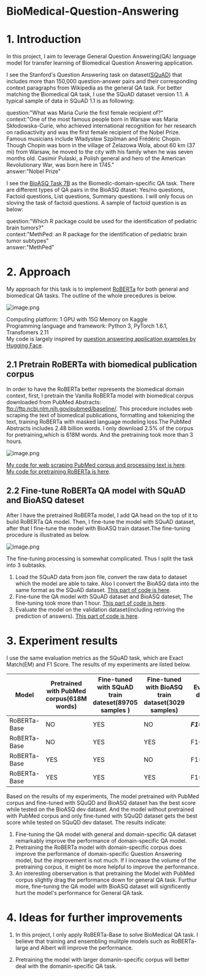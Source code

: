 # BioMedical-Question-Answering
# 1. Introduction

In this project, I aim to leverage General Question Answering(QA) language model for transfer learning of Biomedical Question Answering application.

I see the Stanford's Question Answering task on dataset([SQuAD](https://rajpurkar.github.io/SQuAD-explorer/explore/1.1/dev/)) that includes more than 150,000 question-answer pairs and their corresponding context paragraphs from Wikipedia as the general QA task. For better matching the Biomedical QA task, I use the SQuAD dataset version 1.1. A typical sample of data in SQuAD 1.1 is as following:

question:"What was Maria Curie the first female recipient of?"
<br>
context:"One of the most famous people born in Warsaw was Maria Skłodowska-Curie, who achieved international recognition for her research on radioactivity and was the first female recipient of the Nobel Prize. Famous musicians include Władysław Szpilman and Frédéric Chopin. Though Chopin was born in the village of Żelazowa Wola, about 60 km (37 mi) from Warsaw, he moved to the city with his family when he was seven months old. Casimir Pulaski, a Polish general and hero of the American Revolutionary War, was born here in 1745."
<br>
answer:"Nobel Prize"

I see the  [BioASQ Task 7B](http://participants-area.bioasq.org/datasets/) as the Biomedic-domain-specific QA task. There are different types of QA pairs in the BioASQ dtaset: Yes/no questions, Factoid questions, List questions, Summary questions. I will only focus on sloving the task of factoid questions. A sample of factoid question is as below:

question:"Which R package could be used for the identification of pediatric brain tumors?"
<br>
context:"MethPed: an R package for the identification of pediatric brain tumor subtypes"
<br>
answer:"MethPed"

# 2. Approach

My approach for this task is to implement [RoBERTa](https://ai.facebook.com/blog/roberta-an-optimized-method-for-pretraining-self-supervised-nlp-systems/) for both general and biomedical QA tasks. The outline of the whole precedures is below.


![image.png](https://github.com/yaodehong/BioMedical-question-answering/blob/master/image/outline.png)


Computing platform: 1 GPU with 15G Memory on Kaggle<br>
Programming language and framework: Python 3, PyTorch 1.6.1, Transfomers 2.11<br>
My code is largely inspired by [question answering application examples by Hugging Face](https://github.com/huggingface/transformers/tree/master/examples/question-answering).

## 2.1 Pretrain RoBERTa with biomedical publication corpus
In order to have the RoBERTa better represents the biomedical domain context, first, I pretrain the Vanilla RoBERTa model with biomedical corpus downloaded from PubMed Abstracts: ftp://ftp.ncbi.nlm.nih.gov/pubmed/baseline/. This procedure includes web scraping the text of biomedical publications, formatting and tokenizing the text, training RoBERTa with masked language modeling loss.The PubMed Abstracts includes 2.48 billion words. I only download 2.5% of the corpus for pretraining,which is 618M words. And the pretraining took more than 3 hours.

![image.png](https://github.com/yaodehong/BioMedical-question-answering/blob/master/image/pretrain.png)

[My code for web scraping PubMed corpus and processing text is here](https://github.com/yaodehong/BioMedical-question-answering/blob/master/web_scraping_pubmed.py).<br>
[My code for pretraining RoBERTa is here](https://github.com/yaodehong/BioMedical-Question-Answering/blob/master/pretrain-biomed.py).<br>

## 2.2 Fine-tune RoBERTa QA model with SQuAD and BioASQ dateset 
After I have the pretrained RoBERTa model, I add QA head on the top of it to build RoBERTa QA model. Then, I fine-tune the model with SQuAD dataset, after that I fine-tune the model with BioASQ train dataset.The fine-tuning procedure is illustrated as below.

![image.png](https://github.com/yaodehong/BioMedical-question-answering/blob/master/image/fine-tune.png)

The fine-tuning processing is somewhat complicated. Thus I split the task into 3 subtasks.<br>
1) Load the SQuAD data from json file, convert the raw data to dataset which the model are able to take. Also I convert the BioASQ data into the same format as the SQuAD dataset. [This part of code is here](https://github.com/yaodehong/BioMedical-question-answering/blob/master/data-squad-bioasq.py).<br>
2) Fine-tune the QA model with SQuAD dataset and BioASQ dateset, The fine-tuning took more than 1 hour. [This part of code is here](https://github.com/yaodehong/BioMedical-question-answering/blob/master/bioasq-model.py).<br>
3) Evaluate the model on the validation dataset(including retriving the prediction of answers). [This part of code is here](https://github.com/yaodehong/BioMedical-question-answering/blob/master/predict_metrics.py).

# 3. Experiment results
I use the same evaluation metrics as the SQuAD task, which are Exact Match(EM) and F1 Score. The results of my experiments are listed below. 

| Model| Pretrained with PubMed corpus(618M words) | Fine-tuned with SQuAD train dateset(89705 samples ) |  Fine-tuned with BioASQ train dataset(3029 samples) | Evaluated on SQuAD dev dataset(10570 samples)  | Evaluated on BioASQ dev dataset(460 samples) | 
| --- | --- | --- | --- | --- | --- |
| RoBERTa-Base | NO | YES | NO | ***F1=89.46/EM=82.15*** | F1=75.57/EM=60 |
| RoBERTa-Base | NO | YES | YES | F1=80.65/EM=71.36 | F1=81.68/EM=66.3 |
| RoBERTa-Base | YES | YES | NO | F1=88.95/EM=81.63 | F1=76.68/EM=60.65 |
| RoBERTa-Base | YES | YES | YES | F1=78.75.46/EM=69.4 | ***F1=84.88/EM=72.6*** |

Based on the results of my experiments, The model pretrained with PubMed corpus and fine-tuned with SQuQD and BioASQ dataset has the best score while tested on the BioASQ dev dataset. And the model without pretrained with  PubMed corpus and only fine-tuned with SQuQD dataset gets the best score while tested on SQuQD dev dataset. The results indicate:

1) Fine-tuning the QA model with general and domain-specific QA dataset remarkably improve the performance of domain-specific QA model. <br>
2) Pretraining the RoBERTa model with domain-specific corpus does improve the performance of domain-specific Question Answering model, but the improvement is not much. If I increase the volume of the pretraining corpus, it might be more helpful to improve the performance. <br>
3) An interesting oberservation is that pretraining the Model with PubMed corpus slightly drag the performance down for general QA task. Furthur more, fine-tuning the QA model with BioASQ dataset will significently hurt the model's performance for General QA task.

# 4. Ideas for further improvements

1) In this project, I only apply RoBERTa-Base to solve BioMedical QA task. I believe that training and ensembling mulitple models such as RoBERTa-large and Albert will improve the performance.

2) Pretraining the model with larger domanin-specific corpus will better deal with the domanin-specific QA task.


